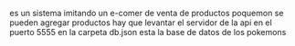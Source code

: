 es un sistema imitando un e-comer de venta de productos poquemon 
se pueden agregar productos 
hay que levantar el servidor de la api en el puerto 5555
en la carpeta db.json esta la base de datos de los pokemons
